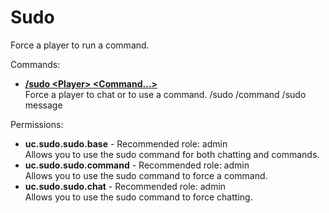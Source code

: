 Sudo
====
Force a player to run a command.

Commands: <br>
* **[/sudo \<Player\> \<Command…\>](../commands/sudo.md)**<br>Force a player to chat or to use a command.
/sudo <Player> /command
/sudo <Player> message

Permissions: <br>
* **uc.sudo.sudo.base** - Recommended role: admin<br>Allows you to use the sudo command for both chatting and commands.
* **uc.sudo.sudo.command** - Recommended role: admin<br>Allows you to use the sudo command to force a command.
* **uc.sudo.sudo.chat** - Recommended role: admin<br>Allows you to use the sudo command to force chatting.

